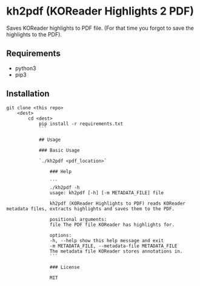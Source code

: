 # kh2pdf (KOReader Highlights 2 PDF)

Saves KOReader highlights to PDF file. (For that time you forgot to save the highlights to the PDF).

## Requirements

* python3
* pip3

## Installation

```
git clone <this repo>
    <dest>
        cd <dest>
            pip install -r requirements.txt
            ```

            ## Usage

            ### Basic Usage

            `./kh2pdf <pdf_location>`

                ### Help

                ```
                ./kh2pdf -h
                usage: kh2pdf [-h] [-m METADATA_FILE] file

                kh2pdf (KOReader Highlights to PDF) reads KOReader metadata files, extracts highlights and saves them to the PDF.

                positional arguments:
                file The PDF file KOReader has highlights for.

                options:
                -h, --help show this help message and exit
                -m METADATA_FILE, --metadata-file METADATA_FILE
                The metadata file KOReader stores annotations in.
                ```

                ### License

                MIT
